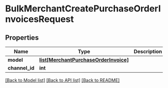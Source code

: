 # BulkMerchantCreatePurchaseOrderInvoicesRequest

## Properties
Name | Type | Description | Notes
------------ | ------------- | ------------- | -------------
**model** | [**list[MerchantPurchaseOrderInvoice]**](MerchantPurchaseOrderInvoice.md) |  | [optional] 
**channel_id** | **int** |  | [optional] 

[[Back to Model list]](../README.md#documentation-for-models) [[Back to API list]](../README.md#documentation-for-api-endpoints) [[Back to README]](../README.md)

